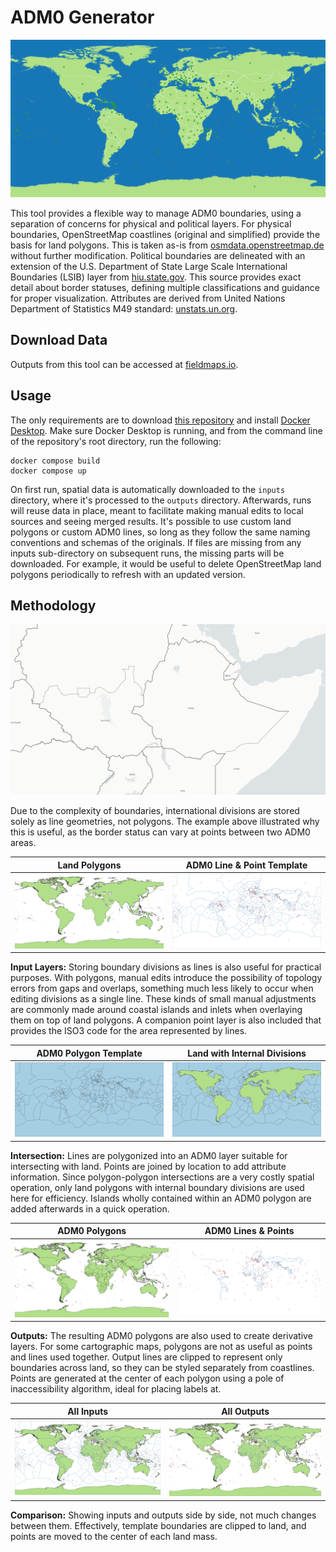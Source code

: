 # ADM0 Generator

![wld_00](img/wld_00.png)

This tool provides a flexible way to manage ADM0 boundaries, using a separation of concerns for physical and political layers. For physical boundaries, OpenStreetMap coastlines (original and simplified) provide the basis for land polygons. This is taken as-is from [osmdata.openstreetmap.de](https://osmdata.openstreetmap.de/data/land-polygons.html) without further modification. Political boundaries are delineated with an extension of the U.S. Department of State Large Scale International Boundaries (LSIB) layer from [hiu.state.gov](https://hiu.state.gov/data/). This source provides exact detail about border statuses, defining multiple classifications and guidance for proper visualization. Attributes are derived from United Nations Department of Statistics M49 standard: [unstats.un.org](https://unstats.un.org/unsd/methodology/m49/overview/).

## Download Data

Outputs from this tool can be accessed at [fieldmaps.io](https://fieldmaps.io/data/adm0).

## Usage

The only requirements are to download [this repository](https://github.com/fieldmaps/adm0-template/archive/refs/heads/main.zip) and install [Docker Desktop](https://www.docker.com/products/docker-desktop). Make sure Docker Desktop is running, and from the command line of the repository's root directory, run the following:

```shell
docker compose build
docker compose up
```

On first run, spatial data is automatically downloaded to the `inputs` directory, where it's processed to the `outputs` directory. Afterwards, runs will reuse data in place, meant to facilitate making manual edits to local sources and seeing merged results. It's possible to use custom land polygons or custom ADM0 lines, so long as they follow the same naming conventions and schemas of the originals. If files are missing from any inputs sub-directory on subsequent runs, the missing parts will be downloaded. For example, it would be useful to delete OpenStreetMap land polygons periodically to refresh with an updated version.

## Methodology

![wld_09](img/wld_09.png)

Due to the complexity of boundaries, international divisions are stored solely as line geometries, not polygons. The example above illustrated why this is useful, as the border status can vary at points between two ADM0 areas.

|       Land Polygons       | ADM0 Line & Point Template |
| :-----------------------: | :------------------------: |
| ![wld_01](img/wld_01.png) | ![wld_02](img/wld_02.png)  |

**Input Layers:** Storing boundary divisions as lines is also useful for practical purposes. With polygons, manual edits introduce the possibility of topology errors from gaps and overlaps, something much less likely to occur when editing divisions as a single line. These kinds of small manual adjustments are commonly made around coastal islands and inlets when overlaying them on top of land polygons. A companion point layer is also included that provides the ISO3 code for the area represented by lines.

|   ADM0 Polygon Template   | Land with Internal Divisions |
| :-----------------------: | :--------------------------: |
| ![wld_03](img/wld_03.png) |  ![wld_04](img/wld_04.png)   |

**Intersection:** Lines are polygonized into an ADM0 layer suitable for intersecting with land. Points are joined by location to add attribute information. Since polygon-polygon intersections are a very costly spatial operation, only land polygons with internal boundary divisions are used here for efficiency. Islands wholly contained within an ADM0 polygon are added afterwards in a quick operation.

|       ADM0 Polygons       |    ADM0 Lines & Points    |
| :-----------------------: | :-----------------------: |
| ![wld_05](img/wld_05.png) | ![wld_06](img/wld_06.png) |

**Outputs:** The resulting ADM0 polygons are also used to create derivative layers. For some cartographic maps, polygons are not as useful as points and lines used together. Output lines are clipped to represent only boundaries across land, so they can be styled separately from coastlines. Points are generated at the center of each polygon using a pole of inaccessibility algorithm, ideal for placing labels at.

|        All Inputs         |        All Outputs        |
| :-----------------------: | :-----------------------: |
| ![wld_08](img/wld_08.png) | ![wld_07](img/wld_07.png) |

**Comparison:** Showing inputs and outputs side by side, not much changes between them. Effectively, template boundaries are clipped to land, and points are moved to the center of each land mass.
